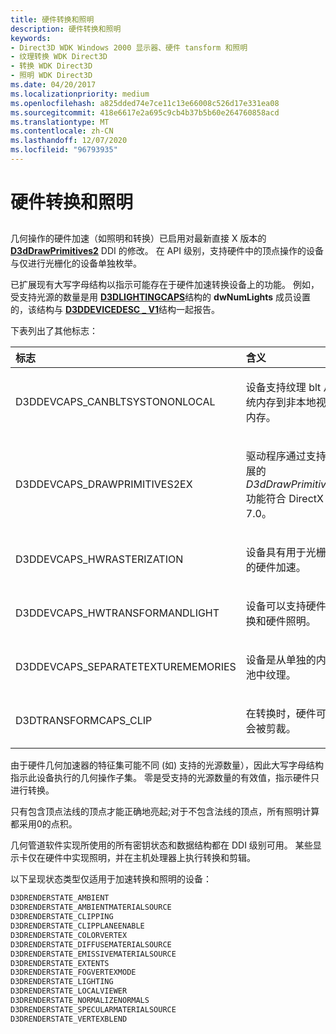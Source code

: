 ```yaml
---
title: 硬件转换和照明
description: 硬件转换和照明
keywords:
- Direct3D WDK Windows 2000 显示器、硬件 tansform 和照明
- 纹理转换 WDK Direct3D
- 转换 WDK Direct3D
- 照明 WDK Direct3D
ms.date: 04/20/2017
ms.localizationpriority: medium
ms.openlocfilehash: a825dded74e7ce11c13e66008c526d17e331ea08
ms.sourcegitcommit: 418e6617e2a695c9cb4b37b5b60e264760858acd
ms.translationtype: MT
ms.contentlocale: zh-CN
ms.lasthandoff: 12/07/2020
ms.locfileid: "96793935"
---
```

# <a name="hardware-transform-and-lighting"></a>硬件转换和照明


## <span id="ddk_hardware_transform_and_lighting_gg"></span><span id="DDK_HARDWARE_TRANSFORM_AND_LIGHTING_GG"></span>


几何操作的硬件加速（如照明和转换）已启用对最新直接 X 版本的 [**D3dDrawPrimitives2**](/windows-hardware/drivers/ddi/d3dhal/nc-d3dhal-lpd3dhal_drawprimitives2cb) DDI 的修改。 在 API 级别，支持硬件中的顶点操作的设备与仅进行光栅化的设备单独枚举。

已扩展现有大写字母结构以指示可能存在于硬件加速转换设备上的功能。 例如，受支持光源的数量是用 [**D3DLIGHTINGCAPS**](/windows-hardware/drivers/ddi/d3dcaps/ns-d3dcaps-_d3dlightingcaps)结构的 **dwNumLights** 成员设置的，该结构与 [**D3DDEVICEDESC \_ V1**](/windows-hardware/drivers/ddi/d3dhal/ns-d3dhal-_d3ddevicedesc_v1)结构一起报告。

下表列出了其他标志：

<table>
<colgroup>
<col width="50%" />
<col width="50%" />
</colgroup>
<thead>
<tr class="header">
<th align="left">标志</th>
<th align="left">含义</th>
</tr>
</thead>
<tbody>
<tr class="odd">
<td align="left"><p>D3DDEVCAPS_CANBLTSYSTONONLOCAL</p></td>
<td align="left"><p>设备支持纹理 blt 从系统内存到非本地视频内存。</p></td>
</tr>
<tr class="even">
<td align="left"><p>D3DDEVCAPS_DRAWPRIMITIVES2EX</p></td>
<td align="left"><p>驱动程序通过支持扩展的 <em>D3dDrawPrimitives2</em> 功能符合 DirectX 7.0。</p></td>
</tr>
<tr class="odd">
<td align="left"><p>D3DDEVCAPS_HWRASTERIZATION</p></td>
<td align="left"><p>设备具有用于光栅化的硬件加速。</p></td>
</tr>
<tr class="even">
<td align="left"><p>D3DDEVCAPS_HWTRANSFORMANDLIGHT</p></td>
<td align="left"><p>设备可以支持硬件转换和硬件照明。</p></td>
</tr>
<tr class="odd">
<td align="left"><p>D3DDEVCAPS_SEPARATETEXTUREMEMORIES</p></td>
<td align="left"><p>设备是从单独的内存池中纹理。</p></td>
</tr>
<tr class="even">
<td align="left"><p>D3DTRANSFORMCAPS_CLIP</p></td>
<td align="left"><p>在转换时，硬件可能会被剪裁。</p></td>
</tr>
</tbody>
</table>

 

由于硬件几何加速器的特征集可能不同 (如) 支持的光源数量），因此大写字母结构指示此设备执行的几何操作子集。 零是受支持的光源数量的有效值，指示硬件只进行转换。

只有包含顶点法线的顶点才能正确地亮起;对于不包含法线的顶点，所有照明计算都采用0的点积。

几何管道软件实现所使用的所有密钥状态和数据结构都在 DDI 级别可用。 某些显示卡仅在硬件中实现照明，并在主机处理器上执行转换和剪辑。

以下呈现状态类型仅适用于加速转换和照明的设备：

```cpp
D3DRENDERSTATE_AMBIENT
D3DRENDERSTATE_AMBIENTMATERIALSOURCE
D3DRENDERSTATE_CLIPPING
D3DRENDERSTATE_CLIPPLANEENABLE
D3DRENDERSTATE_COLORVERTEX
D3DRENDERSTATE_DIFFUSEMATERIALSOURCE
D3DRENDERSTATE_EMISSIVEMATERIALSOURCE
D3DRENDERSTATE_EXTENTS
D3DRENDERSTATE_FOGVERTEXMODE
D3DRENDERSTATE_LIGHTING
D3DRENDERSTATE_LOCALVIEWER
D3DRENDERSTATE_NORMALIZENORMALS
D3DRENDERSTATE_SPECULARMATERIALSOURCE
D3DRENDERSTATE_VERTEXBLEND
```

 


